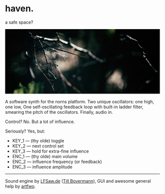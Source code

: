# haven.

a safe space?

![](media/haven.jpg)

A software synth for the norns platform. Two unique oscillators: one high, one low, One self-oscillating feedback loop with built-in ladder filter, smearing the pitch of the oscillators. Finally, audio in.

Control? No. But a lot of influence.

Seriously? Yes, but:

+ KEY_1 — (thy olde) toggle
+ KEY_2 — next control set
+ KEY_3 — hold for extra-fine influence
+ ENC_1 — (thy olde) main volume
+ ENC_2 — influence frequency (or feedback)
+ ENC_3 — influence amplitude

-----

Sound engine by [LFSaw.de](http://lfsaw.de) ([Till Bovermann](http://tai-studio.org)), GUI and awesome general help by [artfwo](https://github.com/artfwo).